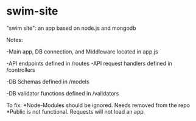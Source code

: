 # swim-site
"swim site":  an app based on node.js and mongodb


Notes:

-Main app, DB connection, and Middleware located in app.js

-API endpoints defined in /routes
-API request handlers defined in /controllers

-DB Schemas defined in /models

-DB validator functions defined in /validators


To fix:
*Node-Modules should be ignored. Needs removed from the repo
*Public is not functional. Requests will not load an app
